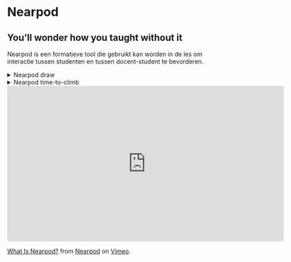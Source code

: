 # Nearpod
## You’ll wonder how you taught without it

Nearpod is een formatieve tool die gebruikt kan worden in de les om interactie tussen studenten en tussen docent-student te bevorderen.

<details>
<summary> Nearpod draw </summary>
<br>
Nearpod draw is een tool in Nearpod om studenten op een individueel whiteboard te laten werken. De docent kijk - vrijwel - in realtime mee.
</details>

<details>
<summary> Nearpod time-to-climb </summary>
<br>
Nearpod time-to-climb kan gebruikt worden een competitief element toe te voegen aan de les. De tool lijkt hierin erg op Kahoot! De studenten krijgen kort de tijd om vragen te beantwoorden, en studenten die snel het juiste antwoord geven krijgen meer punten toegekend. Je ziet dit visueel doordat het figuur van deze student hoger de berg op klimt, daarnaast worden er ook punten toegekend.
</details>

<iframe src="https://player.vimeo.com/video/444560128" width="640" height="360" frameborder="0" allow="autoplay; fullscreen; picture-in-picture" allowfullscreen></iframe>
<p><a href="https://vimeo.com/444560128">What Is Nearpod?</a> from <a href="https://vimeo.com/nearpod">Nearpod</a> on <a href="https://vimeo.com">Vimeo</a>.</p>